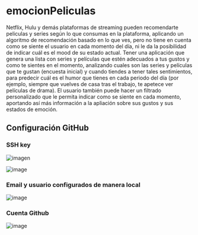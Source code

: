 # emocionPeliculas
Netflix, Hulu y demás plataformas de streaming pueden recomendarte peliculas y series según lo que consumas en la plataforma, aplicando un algoritmo de recomendación basado en lo que ves, pero no tiene en cuenta como se siente el usuario en cada momento del día, ni le da la posibilidad de indicar cuál es el mood de su estado actual.
Tener una aplicación que genera una lista con series y películas que estén adecuados a tus gustos y como te sientes en el momento, analizando cuales son las series y películas que te gustan (encuesta inicial) y cuando tiendes a tener tales sentimientos, para predecir cuál es el humor que tienes en cada periodo del día (por ejemplo, siempre que vuelves de casa tras el trabajo, te apetece ver películas de drama). 
El usuario también puede hacer un filtrado personalizado que le permita indicar como se siente en cada momento, aportando así más información a la apliación sobre sus gustos y sus estados de emoción.

## Configuración GitHub
### SSH key
![imagen](https://github.com/smallPingu/antiTarjetas/assets/134606360/00b224f7-230c-404a-bf8e-6be350fac35b)

![image](https://github.com/smallPingu/antiTarjetas/assets/134606360/41b5f104-6cf9-4821-abb0-741fedbb14bb)

### Email y usuario configurados de manera local
![image](https://github.com/smallPingu/antiTarjetas/assets/134606360/aa1a8e85-1fd6-4a10-aeef-6a0a0260a500)

### Cuenta Github
![image](https://github.com/smallPingu/antiTarjetas/assets/134606360/186d6ef0-df28-4886-a92c-c167d5af6ec5)
